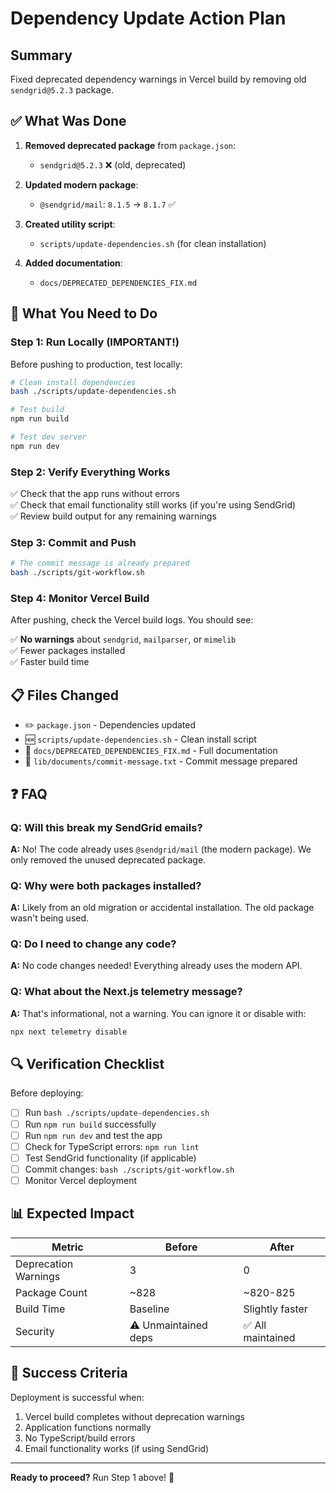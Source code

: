 # Dependency Update Action Plan

## Summary

Fixed deprecated dependency warnings in Vercel build by removing old `sendgrid@5.2.3` package.

## ✅ What Was Done

1. **Removed deprecated package** from `package.json`:
   - `sendgrid@5.2.3` ❌ (old, deprecated)
2. **Updated modern package**:
   - `@sendgrid/mail`: `8.1.5` → `8.1.7` ✅

3. **Created utility script**:
   - `scripts/update-dependencies.sh` (for clean installation)

4. **Added documentation**:
   - `docs/DEPRECATED_DEPENDENCIES_FIX.md`

## 🚀 What You Need to Do

### Step 1: Run Locally (IMPORTANT!)

Before pushing to production, test locally:

```bash
# Clean install dependencies
bash ./scripts/update-dependencies.sh

# Test build
npm run build

# Test dev server
npm run dev
```

### Step 2: Verify Everything Works

✅ Check that the app runs without errors  
✅ Check that email functionality still works (if you're using SendGrid)  
✅ Review build output for any remaining warnings

### Step 3: Commit and Push

```bash
# The commit message is already prepared
bash ./scripts/git-workflow.sh
```

### Step 4: Monitor Vercel Build

After pushing, check the Vercel build logs. You should see:

✅ **No warnings** about `sendgrid`, `mailparser`, or `mimelib`  
✅ Fewer packages installed  
✅ Faster build time

## 📋 Files Changed

- ✏️ `package.json` - Dependencies updated
- 🆕 `scripts/update-dependencies.sh` - Clean install script
- 📄 `docs/DEPRECATED_DEPENDENCIES_FIX.md` - Full documentation
- 📝 `lib/documents/commit-message.txt` - Commit message prepared

## ❓ FAQ

### Q: Will this break my SendGrid emails?

**A:** No! The code already uses `@sendgrid/mail` (the modern package). We only removed the unused deprecated package.

### Q: Why were both packages installed?

**A:** Likely from an old migration or accidental installation. The old package wasn't being used.

### Q: Do I need to change any code?

**A:** No code changes needed! Everything already uses the modern API.

### Q: What about the Next.js telemetry message?

**A:** That's informational, not a warning. You can ignore it or disable with:

```bash
npx next telemetry disable
```

## 🔍 Verification Checklist

Before deploying:

- [ ] Run `bash ./scripts/update-dependencies.sh`
- [ ] Run `npm run build` successfully
- [ ] Run `npm run dev` and test the app
- [ ] Check for TypeScript errors: `npm run lint`
- [ ] Test SendGrid functionality (if applicable)
- [ ] Commit changes: `bash ./scripts/git-workflow.sh`
- [ ] Monitor Vercel deployment

## 📊 Expected Impact

| Metric               | Before               | After             |
| -------------------- | -------------------- | ----------------- |
| Deprecation Warnings | 3                    | 0                 |
| Package Count        | ~828                 | ~820-825          |
| Build Time           | Baseline             | Slightly faster   |
| Security             | ⚠️ Unmaintained deps | ✅ All maintained |

## 🎯 Success Criteria

Deployment is successful when:

1. Vercel build completes without deprecation warnings
2. Application functions normally
3. No TypeScript/build errors
4. Email functionality works (if using SendGrid)

---

**Ready to proceed?** Run Step 1 above! 🚀
